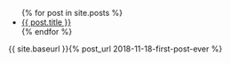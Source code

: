 <ul>
  {% for post in site.posts %}
    <li>
      <a href="{{ post.url }}">{{ post.title }}</a>
    </li>
  {% endfor %}
</ul>

{{ site.baseurl }}{% post_url 2018-11-18-first-post-ever %}